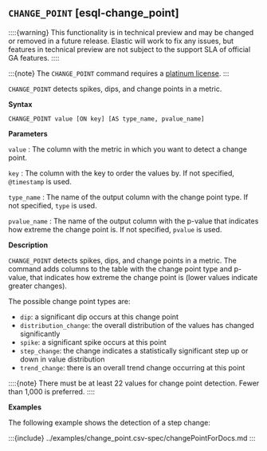 ## `CHANGE_POINT` [esql-change_point]

::::{warning}
This functionality is in technical preview and may be
changed or removed in a future release. Elastic will work to fix any
issues, but features in technical preview are not subject to the support
SLA of official GA features.
::::

:::{note}
The `CHANGE_POINT` command requires a [platinum license](https://www.elastic.co/subscriptions).
:::

`CHANGE_POINT` detects spikes, dips, and change points in a metric.

**Syntax**

```esql
CHANGE_POINT value [ON key] [AS type_name, pvalue_name]
```

**Parameters**

`value`
:   The column with the metric in which you want to detect a change point.

`key`
:   The column with the key to order the values by. If not specified, `@timestamp` is used.

`type_name`
:   The name of the output column with the change point type. If not specified, `type` is used.

`pvalue_name`
:   The name of the output column with the p-value that indicates how extreme the change point is. If not specified, `pvalue` is used.

**Description**

`CHANGE_POINT` detects spikes, dips, and change points in a metric. The command adds columns to
the table with the change point type and p-value, that indicates how extreme the change point is
(lower values indicate greater changes).

The possible change point types are:
* `dip`: a significant dip occurs at this change point
* `distribution_change`: the overall distribution of the values has changed significantly
* `spike`: a significant spike occurs at this point
* `step_change`: the change indicates a statistically significant step up or down in value distribution
* `trend_change`: there is an overall trend change occurring at this point

::::{note}
There must be at least 22 values for change point detection. Fewer than 1,000 is preferred.
::::

**Examples**

The following example shows the detection of a step change:

:::{include} ../examples/change_point.csv-spec/changePointForDocs.md
:::
